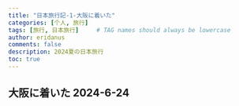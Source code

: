 ```yaml
---
title: "日本旅行記-1-大阪に着いた"
categories: [个人, 旅行]
tags: [旅行, 日本旅行]     # TAG names should always be lowercase
author: eridanus
comments: false
description: 2024夏の日本旅行
toc: true
---
```


## 大阪に着いた 2024-6-24


